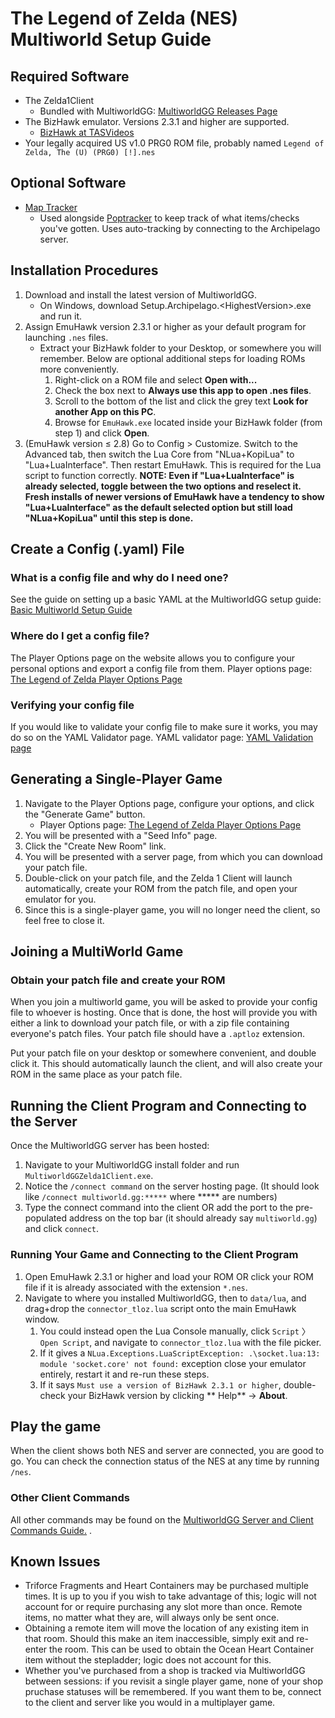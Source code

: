 # The Legend of Zelda (NES) Multiworld Setup Guide

## Required Software

- The Zelda1Client
    - Bundled with MultiworldGG: [MultiworldGG Releases Page](https://github.com/MultiworldGG/MultiworldGG/releases)
- The BizHawk emulator. Versions 2.3.1 and higher are supported.
    - [BizHawk at TASVideos](https://tasvideos.org/BizHawk)
- Your legally acquired US v1.0 PRG0 ROM file, probably named `Legend of Zelda, The (U) (PRG0) [!].nes`

## Optional Software

- [Map Tracker](https://github.com/Br00ty/tloz_brooty/releases/latest)
    - Used alongside [Poptracker](https://github.com/black-sliver/PopTracker) to keep track of what items/checks you've gotten. Uses auto-tracking by connecting to the Archipelago server. 

## Installation Procedures

1. Download and install the latest version of MultiworldGG.
    - On Windows, download Setup.Archipelago.<HighestVersion\>.exe and run it.
2. Assign EmuHawk version 2.3.1 or higher as your default program for launching `.nes` files.
    - Extract your BizHawk folder to your Desktop, or somewhere you will remember. Below are optional additional steps
       for loading ROMs more conveniently.
        1. Right-click on a ROM file and select **Open with...**
        2. Check the box next to **Always use this app to open .nes files**.
        3. Scroll to the bottom of the list and click the grey text **Look for another App on this PC**.
        4. Browse for `EmuHawk.exe` located inside your BizHawk folder (from step 1) and click **Open**.
3. (EmuHawk version ≤ 2.8) Go to Config > Customize. Switch to the Advanced tab, then switch the Lua Core from "NLua+KopiLua" to
  "Lua+LuaInterface". Then restart EmuHawk. This is required for the Lua script to function correctly.
  **NOTE: Even if "Lua+LuaInterface" is already selected, toggle between the two options and reselect it. Fresh installs** 
  **of newer versions of EmuHawk have a tendency to show "Lua+LuaInterface" as the default selected option but still load** 
  **"NLua+KopiLua" until this step is done.**

## Create a Config (.yaml) File

### What is a config file and why do I need one?

See the guide on setting up a basic YAML at the MultiworldGG setup
guide: [Basic Multiworld Setup Guide](/tutorial/Archipelago/setup/en)

### Where do I get a config file?

The Player Options page on the website allows you to configure your personal options and export a config file from
them. Player options page: [The Legend of Zelda Player Options Page](/games/The%20Legend%20of%20Zelda/player-options)

### Verifying your config file

If you would like to validate your config file to make sure it works, you may do so on the YAML Validator page. YAML
validator page: [YAML Validation page](/check)

## Generating a Single-Player Game

1. Navigate to the Player Options page, configure your options, and click the "Generate Game" button.
    - Player Options page: [The Legend of Zelda Player Options Page](/games/The%20Legend%20of%20Zelda/player-options)
2. You will be presented with a "Seed Info" page.
3. Click the "Create New Room" link.
4. You will be presented with a server page, from which you can download your patch file.
5. Double-click on your patch file, and the Zelda 1 Client will launch automatically, create your ROM from the
   patch file, and open your emulator for you.
6. Since this is a single-player game, you will no longer need the client, so feel free to close it.

## Joining a MultiWorld Game

### Obtain your patch file and create your ROM

When you join a multiworld game, you will be asked to provide your config file to whoever is hosting. Once that is done,
the host will provide you with either a link to download your patch file, or with a zip file containing everyone's patch
files. Your patch file should have a `.aptloz` extension.

Put your patch file on your desktop or somewhere convenient, and double click it. This should automatically launch the
client, and will also create your ROM in the same place as your patch file.


## Running the Client Program and Connecting to the Server

Once the MultiworldGG server has been hosted:

1. Navigate to your MultiworldGG install folder and run `MultiworldGGZelda1Client.exe`.
2. Notice the `/connect command` on the server hosting page. (It should look like `/connect multiworld.gg:*****`
   where ***** are numbers)
3. Type the connect command into the client OR add the port to the pre-populated address on the top bar (it should
   already say `multiworld.gg`) and click `connect`.

### Running Your Game and Connecting to the Client Program

1. Open EmuHawk 2.3.1 or higher and load your ROM OR click your ROM file if it is already associated with the
   extension `*.nes`.
2. Navigate to where you installed MultiworldGG, then to `data/lua`, and drag+drop the `connector_tloz.lua` script onto
   the main EmuHawk window.
    1. You could instead open the Lua Console manually, click `Script` 〉 `Open Script`, and navigate to
       `connector_tloz.lua` with the file picker.
    2. If it gives a `NLua.Exceptions.LuaScriptException: .\socket.lua:13: module 'socket.core' not found:` exception
       close your emulator entirely, restart it and re-run these steps.
    3. If it says `Must use a version of BizHawk 2.3.1 or higher`, double-check your BizHawk version by clicking **
       Help** -> **About**.

## Play the game

When the client shows both NES and server are connected, you are good to go. You can check the connection status of the
NES at any time by running `/nes`.

### Other Client Commands

All other commands may be found on the [MultiworldGG Server and Client Commands Guide.](/tutorial/MultiworldGG/commands/en)
.

## Known Issues

- Triforce Fragments and Heart Containers may be purchased multiple times. It is up to you if you wish to take advantage
of this; logic will not account for or require purchasing any slot more than once. Remote items, no matter what they
are, will always only be sent once.
- Obtaining a remote item will move the location of any existing item in that room. Should this make an item 
inaccessible, simply exit and re-enter the room. This can be used to obtain the Ocean Heart Container item without the
stepladder; logic does not account for this.
- Whether you've purchased from a shop is tracked via MultiworldGG between sessions: if you revisit a single player game,
none of your shop pruchase statuses will be remembered. If you want them to be, connect to the client and server like 
you would in a multiplayer game.
